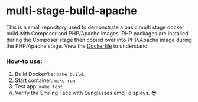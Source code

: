 # multi-stage-build-apache

This is a small repository used to demonstrate a basic multi stage docker build with Composer and PHP/Apache images. PHP packages are installed during the Composer stage then copied over into PHP/Apache image during the PHP/Apache stage. View the [Dockerfile](https://github.com/derekmbrown/multi-stage-build-apache/blob/main/Dockerfile) to understand.

### How-to use:

1. Build Dockerfile: `make build`.
1. Start container: `make run`.
1. Test app: `make test`.
1. Verify the Smiling Face with Sunglasses emoji displays. :sunglasses: